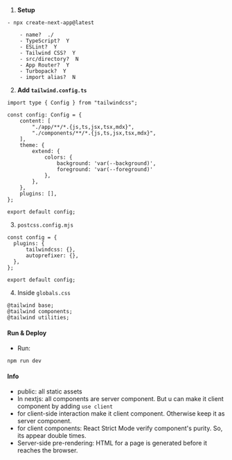 1. <b>Setup</b>
```
- npx create-next-app@latest
```
```
    - name?  ./
    - TypeScript?  Y
    - ESLint?  Y
    - Tailwind CSS?  Y
    - src/directory?  N
    - App Router?  Y
    - Turbopack?  Y
    - import alias?  N
```

2. <b>Add ```tailwind.config.ts```</b>
```
import type { Config } from "tailwindcss";

const config: Config = {
    content: [
        "./app/**/*.{js,ts,jsx,tsx,mdx}",
        "./components/**/*.{js,ts,jsx,tsx,mdx}",
    ],
    theme: { 
        extend: {
            colors: {
                background: 'var(--background)',
                foreground: 'var(--foreground)'
            },
        },
    },
    plugins: [],
};

export default config;
```
3. ```postcss.config.mjs```
```
const config = {
  plugins: {
      tailwindcss: {},
      autoprefixer: {},
  },
};

export default config;

```

4. Inside ```globals.css```
```
@tailwind base;
@tailwind components;
@tailwind utilities;
```

#### Run & Deploy
- Run: 
```
npm run dev
```


#### Info
- public: all static assets
- In nextjs: all components are server component. But u can make it client component by adding ```use client```
- for client-side interaction make it client component. Otherwise keep it as server component.
- for client components: React Strict Mode verify component's purity. So, its appear double times.
- Server-side pre-rendering: HTML for a page is generated before it reaches the browser.